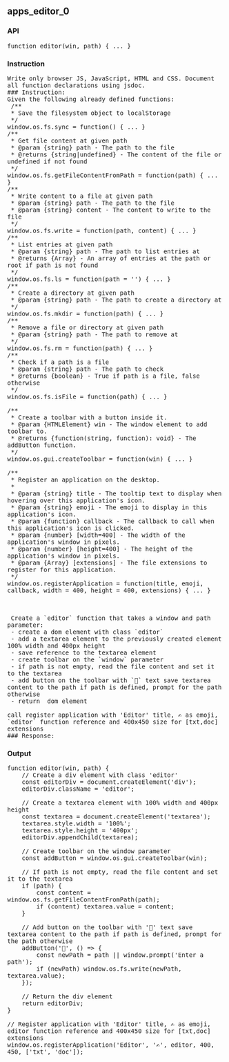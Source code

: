 ## apps_editor_0
### API
<pre style='text-wrap: wrap'>function editor(win, path) { ... }
</pre>
### Instruction
<pre style='text-wrap: wrap'>Write only browser JS, JavaScript, HTML and CSS. Document all function declarations using jsdoc.
### Instruction:
Given the following already defined functions:
 /**
 * Save the filesystem object to localStorage
 */
window.os.fs.sync = function() { ... }
/**
 * Get file content at given path
 * @param {string} path - The path to the file
 * @returns {string|undefined} - The content of the file or undefined if not found
 */
window.os.fs.getFileContentFromPath = function(path) { ... }
/**
 * Write content to a file at given path
 * @param {string} path - The path to the file
 * @param {string} content - The content to write to the file
 */
window.os.fs.write = function(path, content) { ... }
/**
 * List entries at given path
 * @param {string} path - The path to list entries at
 * @returns {Array} - An array of entries at the path or root if path is not found
 */
window.os.fs.ls = function(path = '') { ... }
/**
 * Create a directory at given path
 * @param {string} path - The path to create a directory at
 */
window.os.fs.mkdir = function(path) { ... }
/**
 * Remove a file or directory at given path
 * @param {string} path - The path to remove at
 */
window.os.fs.rm = function(path) { ... }
/**
 * Check if a path is a file
 * @param {string} path - The path to check
 * @returns {boolean} - True if path is a file, false otherwise
 */
window.os.fs.isFile = function(path) { ... }

/**
 * Create a toolbar with a button inside it.
 * @param {HTMLElement} win - The window element to add toolbar to.
 * @returns {function(string, function): void} - The addButton function.
 */
window.os.gui.createToolbar = function(win) { ... }

/**
 * Register an application on the desktop.
 * 
 * @param {string} title - The tooltip text to display when hovering over this application's icon.
 * @param {string} emoji - The emoji to display in this application's icon.
 * @param {function} callback - The callback to call when this application's icon is clicked.
 * @param {number} [width=400] - The width of the application's window in pixels.
 * @param {number} [height=400] - The height of the application's window in pixels.
 * @param {Array<string>} [extensions] - The file extensions to register for this application.
 */
window.os.registerApplication = function(title, emoji, callback, width = 400, height = 400, extensions) { ... }



 Create a `editor` function that takes a window and path parameter:
 - create a dom element with class `editor`
 - add a textarea element to the previously created element 100% width and 400px height
 - save reference to the textarea element
 - create toolbar on the `window` parameter
 - if path is not empty, read the file content and set it to the textarea
 - add button on the toolbar with `💾` text save textarea content to the path if path is defined, prompt for the path otherwise
 - return  dom element

call register application with 'Editor' title, ✍️ as emoji, `editor` function reference and 400x450 size for [txt,doc] extensions 
### Response:
</pre>
### Output
<pre style='text-wrap: wrap'>function editor(win, path) {
    // Create a div element with class 'editor'
    const editorDiv = document.createElement('div');
    editorDiv.className = 'editor';
    
    // Create a textarea element with 100% width and 400px height
    const textarea = document.createElement('textarea');
    textarea.style.width = '100%';
    textarea.style.height = '400px';
    editorDiv.appendChild(textarea);
    
    // Create toolbar on the window parameter
    const addButton = window.os.gui.createToolbar(win);
    
    // If path is not empty, read the file content and set it to the textarea
    if (path) {
        const content = window.os.fs.getFileContentFromPath(path);
        if (content) textarea.value = content;
    }
    
    // Add button on the toolbar with '💾' text save textarea content to the path if path is defined, prompt for the path otherwise
    addButton('💾', () => {
        const newPath = path || window.prompt('Enter a path');
        if (newPath) window.os.fs.write(newPath, textarea.value);
    });
    
    // Return the div element
    return editorDiv;
}

// Register application with 'Editor' title, ✍️ as emoji, editor function reference and 400x450 size for [txt,doc] extensions 
window.os.registerApplication('Editor', '✍️', editor, 400, 450, ['txt', 'doc']);

</pre>
